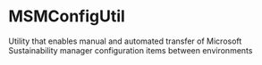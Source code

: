 # MSMConfigUtil
Utility that enables manual and automated transfer of Microsoft Sustainability manager configuration items between environments
